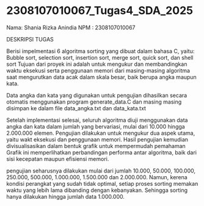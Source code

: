 # 2308107010067_Tugas4_SDA_2025
Nama: Shania Rizka Anindia
NPM : 2308107010067

DESKRIPSI TUGAS

Berisi impelmentasi 6 algoritma sorting yang dibuat dalam bahasa C, yaitu:
Bubble sort, selection sort, insertion sort, merge sort, quick sort, dan shell sort
Tujuan dari proyek ini adalah untuk mengukur dan membandingkan waktu eksekusi serta penggunaan memori dari 
masing-masing algoritma saat mengurutkan data acak dalam skala besar, baik berupa angka maupun kata.

Data angka dan kata yang digunakan untuk pengujian dihasilkan secara otomatis menggunakan program generate_data.C
dan masing masing disimpan ke dalam file data_angka.txt dan data_kata.txt

Setelah implementasi selesai, seluruh algoritma diuji menggunakan data angka dan kata dalam jumlah yang bervariasi,
mulai dari 10.000 hingga 2.000.000 elemen. Pengujian dilakukan untuk mengukur dua aspek utama, yaitu wakt eksekusi dan 
penggunaan memori. Hasil pengujian kemudian divisualisasikan dalam bentuk grafik untuk mempermudah pemahaman 
Grafik ini memperlihatkan perbandingan performa antar algoritma, baik dari sisi kecepatan maupun efisiensi memori.

pengujian seharusnya dilakukan mulai dari jumlah 10.000, 50.000, 100.000, 250.000, 500.000, 1.000.000, 1.500.000
dan 2.000.000. Namun, kerena kondisi perangkat yang sudah tidak optimal, setiap proses sorting memakan waktu
yang lebih lama dibanding dengan kebanyakan. Sehingga sorting hanya dilakukan hingga jumlah data 1.000.000.

